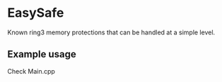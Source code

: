 # EasySafe
Known ring3 memory protections that can be handled at a simple level.

## Example usage 
Check Main.cpp

